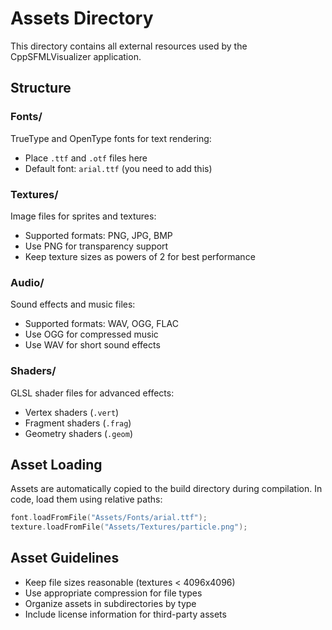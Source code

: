 # Assets Directory

This directory contains all external resources used by the CppSFMLVisualizer application.

## Structure

### Fonts/
TrueType and OpenType fonts for text rendering:
- Place `.ttf` and `.otf` files here
- Default font: `arial.ttf` (you need to add this)

### Textures/
Image files for sprites and textures:
- Supported formats: PNG, JPG, BMP
- Use PNG for transparency support
- Keep texture sizes as powers of 2 for best performance

### Audio/
Sound effects and music files:
- Supported formats: WAV, OGG, FLAC
- Use OGG for compressed music
- Use WAV for short sound effects

### Shaders/
GLSL shader files for advanced effects:
- Vertex shaders (`.vert`)
- Fragment shaders (`.frag`)
- Geometry shaders (`.geom`)

## Asset Loading

Assets are automatically copied to the build directory during compilation. In code, load them using relative paths:

```cpp
font.loadFromFile("Assets/Fonts/arial.ttf");
texture.loadFromFile("Assets/Textures/particle.png");
```

## Asset Guidelines

- Keep file sizes reasonable (textures < 4096x4096)
- Use appropriate compression for file types
- Organize assets in subdirectories by type
- Include license information for third-party assets
